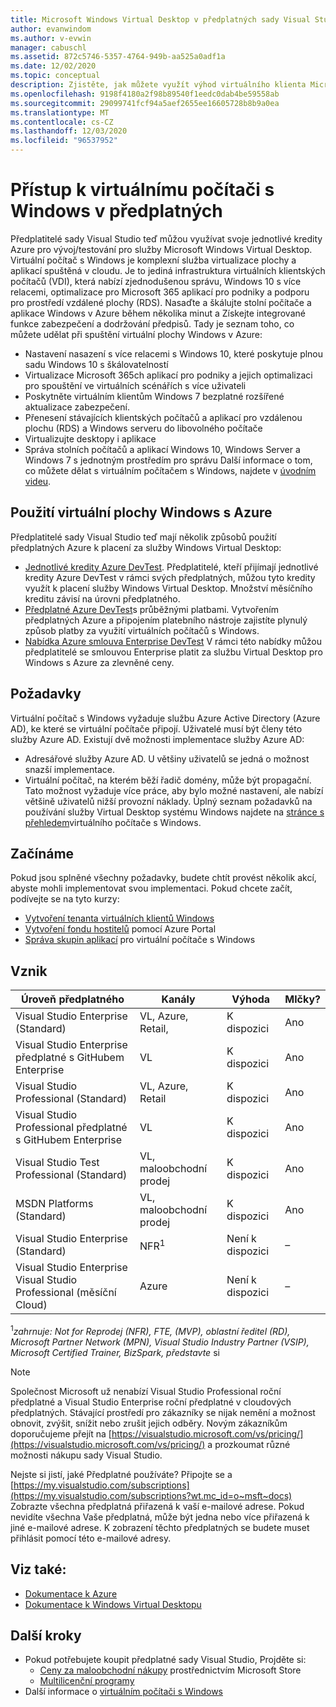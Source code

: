 ```yaml
---
title: Microsoft Windows Virtual Desktop v předplatných sady Visual Studio | Microsoft Docs
author: evanwindom
ms.author: v-evwin
manager: cabuschl
ms.assetid: 872c5746-5357-4764-949b-aa525a0adf1a
ms.date: 12/02/2020
ms.topic: conceptual
description: Zjistěte, jak můžete využít výhod virtuálního klienta Microsoft Windows prostřednictvím předplatného sady Visual Studio.
ms.openlocfilehash: 9198f4180a2f98b89540f1eedc0dab4be59558ab
ms.sourcegitcommit: 29099741fcf94a5aef2655ee16605728b8b9a0ea
ms.translationtype: MT
ms.contentlocale: cs-CZ
ms.lasthandoff: 12/03/2020
ms.locfileid: "96537952"
---
```

# <a name="access-windows-virtual-desktop-in-subscriptions"></a>Přístup k virtuálnímu počítači s Windows v předplatných 
Předplatitelé sady Visual Studio teď můžou využívat svoje jednotlivé kredity Azure pro vývoj/testování pro služby Microsoft Windows Virtual Desktop.  
Virtuální počítač s Windows je komplexní služba virtualizace plochy a aplikací spuštěná v cloudu. Je to jediná infrastruktura virtuálních klientských počítačů (VDI), která nabízí zjednodušenou správu, Windows 10 s více relacemi, optimalizace pro Microsoft 365 aplikací pro podniky a podporu pro prostředí vzdálené plochy (RDS). Nasaďte a škálujte stolní počítače a aplikace Windows v Azure během několika minut a Získejte integrované funkce zabezpečení a dodržování předpisů.
Tady je seznam toho, co můžete udělat při spuštění virtuální plochy Windows v Azure:
- Nastavení nasazení s více relacemi s Windows 10, které poskytuje plnou sadu Windows 10 s škálovatelností
- Virtualizace Microsoft 365ch aplikací pro podniky a jejich optimalizaci pro spouštění ve virtuálních scénářích s více uživateli
- Poskytněte virtuálním klientům Windows 7 bezplatné rozšířené aktualizace zabezpečení.
- Přenesení stávajících klientských počítačů a aplikací pro vzdálenou plochu (RDS) a Windows serveru do libovolného počítače
- Virtualizujte desktopy i aplikace
- Správa stolních počítačů a aplikací Windows 10, Windows Server a Windows 7 s jednotným prostředím pro správu Další informace o tom, co můžete dělat s virtuálním počítačem s Windows, najdete v [úvodním videu](/azure/virtual-desktop/overview).

## <a name="use-windows-virtual-desktop-with-azure"></a>Použití virtuální plochy Windows s Azure 
Předplatitelé sady Visual Studio teď mají několik způsobů použití předplatných Azure k placení za služby Windows Virtual Desktop:
- [Jednotlivé kredity Azure DevTest](vs-azure.md).  Předplatitelé, kteří přijímají jednotlivé kredity Azure DevTest v rámci svých předplatných, můžou tyto kredity využít k placení služby Windows Virtual Desktop.  Množství měsíčního kreditu závisí na úrovni předplatného.
- [Předplatné Azure DevTest](vs-azure-payg.md)s průběžnými platbami.  Vytvořením předplatných Azure a připojením platebního nástroje zajistíte plynulý způsob platby za využití virtuálních počítačů s Windows. 
- [Nabídka Azure smlouva Enterprise DevTest](azure-ea-devtest.md)  V rámci této nabídky můžou předplatitelé se smlouvou Enterprise platit za službu Virtual Desktop pro Windows s Azure za zlevněné ceny. 

## <a name="requirements"></a>Požadavky
Virtuální počítač s Windows vyžaduje službu Azure Active Directory (Azure AD), ke které se virtuální počítače připojí.  Uživatelé musí být členy této služby Azure AD.  Existují dvě možnosti implementace služby Azure AD:
- Adresářové služby Azure AD.  U většiny uživatelů se jedná o možnost snazší implementace.
- Virtuální počítač, na kterém běží řadič domény, může být propagační.  Tato možnost vyžaduje více práce, aby bylo možné nastavení, ale nabízí většině uživatelů nižší provozní náklady.
Úplný seznam požadavků na používání služby Virtual Desktop systému Windows najdete na [stránce s přehledem](/azure/virtual-desktop/overview#requirements)virtuálního počítače s Windows. 

## <a name="get-started"></a>Začínáme 
Pokud jsou splněné všechny požadavky, budete chtít provést několik akcí, abyste mohli implementovat svou implementaci.  Pokud chcete začít, podívejte se na tyto kurzy:
- [Vytvoření tenanta virtuálních klientů Windows](/azure/virtual-desktop/virtual-desktop-fall-2019/tenant-setup-azure-active-directory)
- [Vytvoření fondu hostitelů](/azure/virtual-desktop/create-host-pools-azure-marketplace) pomocí Azure Portal
- [Správa skupin aplikací](/azure/virtual-desktop/manage-app-groups) pro virtuální počítače s Windows

## <a name="eligibility"></a>Vznik
| Úroveň předplatného                                                 |     Kanály                                            | Výhoda                                                          | Mlčky?    |
|--------------------------------------------------------------------|---------------------------------------------------------|------------------------------------------------------------------|---------------|
| Visual Studio Enterprise (Standard)   | VL, Azure, Retail, | K dispozici|  Ano          |
| Visual Studio Enterprise předplatné s GitHubem Enterprise  | VL | K dispozici|  Ano          |
| Visual Studio Professional (Standard) | VL, Azure, Retail                                       | K dispozici                                                             |  Ano             |
| Visual Studio Professional předplatné s GitHubem Enterprise | VL                                       | K dispozici                                        |  Ano           |
| Visual Studio Test Professional (Standard)                         | VL, maloobchodní prodej                                              | K dispozici|  Ano          |
| MSDN Platforms (Standard)                                          | VL, maloobchodní prodej                                              | K dispozici                                         |  Ano          |
| Visual Studio Enterprise (Standard)  | NFR<sup>1</sup> |Není k dispozici  | – |
| Visual Studio Enterprise Visual Studio Professional (měsíční Cloud) | Azure | Není k dispozici | – |

<sup>1</sup>*zahrnuje: Not for Reprodej (NFR), FTE, (MVP), oblastní ředitel (RD), Microsoft Partner Network (MPN), Visual Studio Industry Partner (VSIP), Microsoft Certified Trainer, BizSpark, představte* si  

> [!NOTE]
> Společnost Microsoft už nenabízí Visual Studio Professional roční předplatné a Visual Studio Enterprise roční předplatné v cloudových předplatných. Stávající prostředí pro zákazníky se nijak nemění a možnost obnovit, zvýšit, snížit nebo zrušit jejich odběry. Novým zákazníkům doporučujeme přejít na [https://visualstudio.microsoft.com/vs/pricing/](https://visualstudio.microsoft.com/vs/pricing/) a prozkoumat různé možnosti nákupu sady Visual Studio.

Nejste si jistí, jaké Předplatné používáte?  Připojte se a [https://my.visualstudio.com/subscriptions](https://my.visualstudio.com/subscriptions?wt.mc_id=o~msft~docs) Zobrazte všechna předplatná přiřazená k vaší e-mailové adrese. Pokud nevidíte všechna Vaše předplatná, může být jedna nebo více přiřazená k jiné e-mailové adrese.  K zobrazení těchto předplatných se budete muset přihlásit pomocí této e-mailové adresy.

## <a name="see-also"></a>Viz také:
- [Dokumentace k Azure](/azure/)
- [Dokumentace k Windows Virtual Desktopu](/azure/virtual-desktop/)

## <a name="next-steps"></a>Další kroky
-   Pokud potřebujete koupit předplatné sady Visual Studio, Projděte si:
     - [Ceny za maloobchodní nákupy](https://visualstudio.microsoft.com/vs/pricing/) prostřednictvím Microsoft Store
     - [Multilicenční programy](https://www.microsoft.com/licensing/default)
-   Další informace o [virtuálním počítači s Windows](/azure/virtual-desktop/overview)